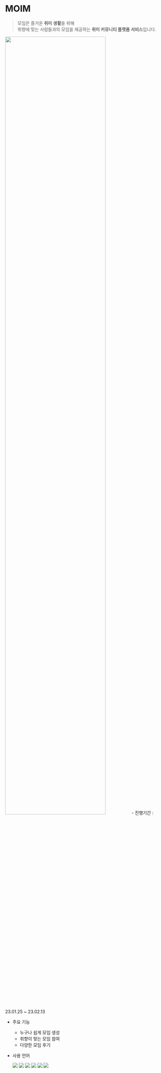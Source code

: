 # MOIM
>모임은 즐거운 <strong>취미 생활</strong>을 위해<br>
취향에 맞는 사람들과의 모임을 제공하는 <strong>취미 커뮤니티 플랫폼 서비스</strong>입니다.


<img src="https://user-images.githubusercontent.com/121777490/234328411-2a1a7c10-38ef-4b49-b3ba-3a5798241ad6.png" width="80%" height="80%"/>
- 진행기간 : 23.01.25 ~ 23.02.13

- 주요 기능
  - 누구나 쉽게 모임 생성 
  - 취향이 맞는 모임 참여
  - 다양한 모임 후기

- 사용 언어

  <img src="https://img.shields.io/badge/java-007396?style=for-the-badge&logo=java&logoColor=white">
  <img src="https://img.shields.io/badge/oracle-F80000?style=for-the-badge&logo=oracle&logoColor=white"> 
  <img src="https://img.shields.io/badge/apache tomcat-F8DC75?style=for-the-badge&logo=apachetomcat&logoColor=white">
  <img src="https://img.shields.io/badge/javascript-F7DF1E?style=for-the-badge&logo=javascript&logoColor=black">
  <img src="https://img.shields.io/badge/html5-E34F26?style=for-the-badge&logo=html5&logoColor=white">
  <img src="https://img.shields.io/badge/css-1572B6?style=for-the-badge&logo=css3&logoColor=white"> 
   
